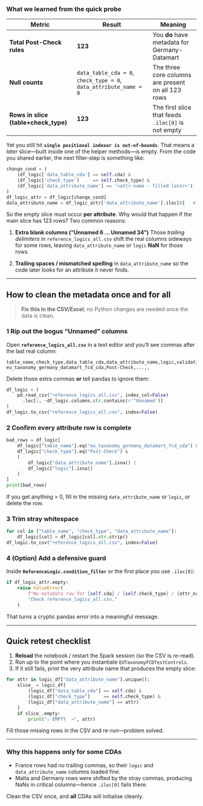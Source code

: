 ### What we learned from the quick probe

| Metric                                | Result                                                            | Meaning                                            |
| ------------------------------------- | ----------------------------------------------------------------- | -------------------------------------------------- |
| **Total Post-Check rules**            | **123**                                                           | You **do** have metadata for Germany-Datamart      |
| **Null counts**                       | `data_table_cda = 0`, `check_type = 0`, `data_attribute_name = 0` | The three core columns are present on all 123 rows |
| **Rows in slice (table+check\_type)** | **123**                                                           | The first slice that feeds `.iloc[0]` is not empty |

Yet you still hit **`single positional indexer is out-of-bounds`**.
That means a *later* slice—built inside one of the helper methods—is empty.
From the code you shared earlier, the next filter‐step is something like:

```python
change_cond = (
    (df_logic['data_table_cda'] == self.cda) &
    (df_logic['check_type']     == self.check_type) &
    (df_logic['data_attribute_name'] == '<attr-name - filled later>')
)
df_logic_attr = df_logic[change_cond]
data_attribute_name = df_logic_attr['data_attribute_name'].iloc[0]   # ← explodes if df_logic_attr empty
```

So the empty slice must occur **per attribute**.
Why would that happen if the main slice has 123 rows?  Two common reasons:

1. **Extra blank columns (“Unnamed 6 … Unnamed 34”)**
   Those *trailing delimiters* in `reference_logics_all.csv` shift the real columns sideways for some rows, leaving `data_attribute_name` or `logic` **NaN** for those rows.

2. **Trailing spaces / mismatched spelling** in `data_attribute_name` so the code later looks for an attribute it never finds.

---

## How to clean the metadata once and for all

> **Fix this in the CSV/Excel**; no Python changes are needed once the data is clean.

### 1  Rip out the bogus “Unnamed” columns

Open **`reference_logics_all.csv`** in a text editor and you’ll see commas after the last real column:

```
table_name,check_type,data_table_cda,data_attribute_name,logic,validation_requirements,
eu_taxonomy_germany_datamart_fcd_cda,Post-Check,...,,
```

Delete those extra commas **or** tell pandas to ignore them:

```python
df_logic = (
    pd.read_csv("reference_logics_all.csv", index_col=False)
      .loc[:, ~df_logic.columns.str.contains(r'^Unnamed')]
)
df_logic.to_csv("reference_logics_all.csv", index=False)
```

### 2  Confirm every attribute row is complete

```python
bad_rows = df_logic[
    df_logic["table_name"].eq("eu_taxonomy_germany_datamart_fcd_cda") &
    df_logic["check_type"].eq("Post-Check") &
    (
        df_logic["data_attribute_name"].isna() |
        df_logic["logic"].isna()
    )
]
print(bad_rows)
```

If you get anything > 0, fill in the missing `data_attribute_name` or `logic`, or delete the row.

### 3  Trim stray whitespace

```python
for col in ["table_name", "check_type", "data_attribute_name"]:
    df_logic[col] = df_logic[col].str.strip()
df_logic.to_csv("reference_logics_all.csv", index=False)
```

### 4  (Option) Add a defensive guard

Inside **`ReferenceLogic.condition_filter`** or the first place you use `.iloc[0]`:

```python
if df_logic_attr.empty:
    raise ValueError(
        f"No metadata row for {self.cda} / {self.check_type} / {attr_name}. "
        "Check reference_logics_all.csv."
    )
```

That turns a cryptic pandas error into a meaningful message.

---

## Quick retest checklist

1. **Reload** the notebook / restart the Spark session (so the CSV is re-read).
2. Run up to the point where you instantiate `EUTaxonomyFCDTestControls`.
3. If it still fails, print the very attribute name that produces the empty slice:

```python
for attr in logic_df["data_attribute_name"].unique():
    slice_ = logic_df[
        (logic_df["data_table_cda"] == self.cda) &
        (logic_df["check_type"]     == self.check_type) &
        (logic_df["data_attribute_name"] == attr)
    ]
    if slice_.empty:
        print("⚠️ EMPTY  →", attr)
```

Fill those missing rows in the CSV and re-run—problem solved.

---

### Why this happens only for some CDAs

* France rows had no trailing commas, so their `logic` and `data_attribute_name` columns loaded fine.
* Malta and Germany rows were shifted by the stray commas, producing NaNs in critical columns—hence `.iloc[0]` fails there.

Clean the CSV once, and **all** CDAs will initialise cleanly.
